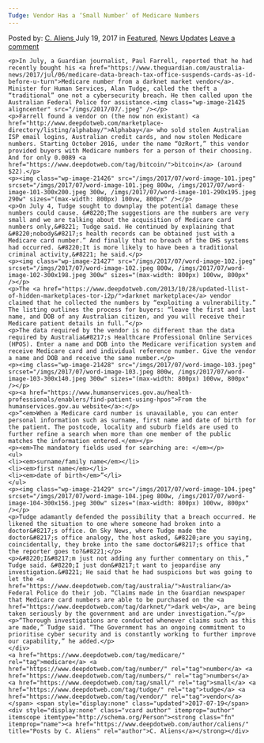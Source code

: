 ```yaml
---
Tudge: Vendor Has a ‘Small Number’ of Medicare Numbers
---
```

<article class="post-listing post-21418 post type-post status-publish format-standard has-post-thumbnail hentry  tag-medicare tag-number tag-numbers tag-small tag-tudge tag-vendor">
    <div class="post-inner">
        <span>Posted by: <a href="https://www.deepdotweb.com/author/caliens/" title="">C. Aliens </a></span>
    <span>July 19, 2017</span>
    <span>in <a href="https://www.deepdotweb.com/category/deepdot-news/" rel="category tag">Featured</a>, <a href="https://www.deepdotweb.com/category/news-updates/" rel="category tag">News Updates</a></span>
    <span><a href="https://www.deepdotweb.com/2017/07/19/tudge-vendor-small-number-medicare-numbers-2/#respond">Leave a comment</a></span>
    </p>
    <div class="clear"></div>
    
    <p>In July, a Guardian journalist, Paul Farrell, reported that he had recently bought his <a href="https://www.theguardian.com/australia-news/2017/jul/06/medicare-data-breach-tax-office-suspends-cards-as-id-before-u-turn">Medicare number from a darknet market vendor</a>. Minister for Human Services, Alan Tudge, called the theft a “traditional” one not a cybersecurity breach. He then called upon the Australian Federal Police for assistance.<img class="wp-image-21425 aligncenter" src="/imgs/2017/07/.jpeg" /></p>
    <p>Farrell found a vendor on (the now non existant) <a href="http://www.deepdotweb.com/marketplace-directory/listing/alphabay/">Alphabay</a> who sold stolen Australian ISP email logins, Australian credit cards, and now stolen Medicare numbers. Starting October 2016, under the name “OzRort,” this vendor provided buyers with Medicare numbers for a person of their choosing. And for only 0.0089 <a href="https://www.deepdotweb.com/tag/bitcoin/">bitcoin</a> (around $22).</p>
    <p><img class="wp-image-21426" src="/imgs/2017/07/word-image-101.jpeg" srcset="/imgs/2017/07/word-image-101.jpeg 800w, /imgs/2017/07/word-image-101-300x200.jpeg 300w, /imgs/2017/07/word-image-101-290x195.jpeg 290w" sizes="(max-width: 800px) 100vw, 800px" /></p>
    <p>On July 4, Tudge sought to downplay the potential damage these numbers could cause. &#8220;The suggestions are the numbers are very small and we are talking about the acquisition of Medicare card numbers only,&#8221; Tudge said. He continued by explaining that &#8220;nobody&#8217;s health records can be obtained just with a Medicare card number.” And finally that no breach of the DHS systems had occurred. &#8220;It is more likely to have been a traditional criminal activity,&#8221; he said.</p>
    <p><img class="wp-image-21427" src="/imgs/2017/07/word-image-102.jpeg" srcset="/imgs/2017/07/word-image-102.jpeg 800w, /imgs/2017/07/word-image-102-300x198.jpeg 300w" sizes="(max-width: 800px) 100vw, 800px" /></p>
    <p>The <a href="https://www.deepdotweb.com/2013/10/28/updated-llist-of-hidden-marketplaces-tor-i2p/">darknet marketplace</a> vendor claimed that he collected the numbers by “exploiting a vulnerability.” The listing outlines the process for buyers: “leave the first and last name, and DOB of any Australian citizen, and you will receive their Medicare patient details in full.”</p>
    <p>The data required by the vendor is no different than the data required by Australia&#8217;s Healthcare Professional Online Services (HPOS). Enter a name and DOB into the Medicare verification system and receive Medicare card and individual reference number. Give the vendor a name and DOB and receive the same number.</p>
    <p><img class="wp-image-21428" src="/imgs/2017/07/word-image-103.jpeg" srcset="/imgs/2017/07/word-image-103.jpeg 800w, /imgs/2017/07/word-image-103-300x140.jpeg 300w" sizes="(max-width: 800px) 100vw, 800px" /></p>
    <p><a href="https://www.humanservices.gov.au/health-professionals/enablers/find-patient-using-hpos">From the humanservices.gov.au website</a>:</p>
    <p>“<em>When a Medicare card number is unavailable, you can enter personal information such as surname, first name and date of birth for the patient. The postcode, locality and suburb fields are used to further refine a search when more than one member of the public matches the information entered.</em></p>
    <p><em>The mandatory fields used for searching are: </em></p>
    <ul>
    <li><em>surname/family name</em></li>
    <li><em>first name</em></li>
    <li><em>date of birth</em>”</li>
    </ul>
    <p><img class="wp-image-21429" src="/imgs/2017/07/word-image-104.jpeg" srcset="/imgs/2017/07/word-image-104.jpeg 800w, /imgs/2017/07/word-image-104-300x156.jpeg 300w" sizes="(max-width: 800px) 100vw, 800px" /></p>
    <p>Tudge adamantly defended the possibility that a breach occurred. He likened the situation to one where someone had broken into a doctor&#8217;s office. On Sky News, where Tudge made the doctor&#8217;s office analogy, the host asked, &#8220;are you saying, coincidentally, they broke into the same doctor&#8217;s office that the reporter goes to?&#8221;</p>
    <p>&#8220;I&#8217;m just not adding any further commentary on this,” Tudge said. &#8220;I just don&#8217;t want to jeopardise any investigation.&#8221; He said that he had suspicions but was going to let the <a href="https://www.deepdotweb.com/tag/australia/">Australian</a> Federal Police do their job. “Claims made in the Guardian newspaper that Medicare card numbers are able to be purchased on the <a href="https://www.deepdotweb.com/tag/darknet/">dark web</a>, are being taken seriously by the government and are under investigation.”</p>
    <p>“Thorough investigations are conducted whenever claims such as this are made,” Tudge said. “The Government has an ongoing commitment to prioritise cyber security and is constantly working to further improve our capability,” he added.</p>
    </div>
    <a href="https://www.deepdotweb.com/tag/medicare/" rel="tag">medicare</a> <a href="https://www.deepdotweb.com/tag/number/" rel="tag">number</a> <a href="https://www.deepdotweb.com/tag/numbers/" rel="tag">numbers</a> <a href="https://www.deepdotweb.com/tag/small/" rel="tag">small</a> <a href="https://www.deepdotweb.com/tag/tudge/" rel="tag">tudge</a> <a href="https://www.deepdotweb.com/tag/vendor/" rel="tag">vendor</a></span> <span style="display:none" class="updated">2017-07-19</span>
    <div style="display:none" class="vcard author" itemprop="author" itemscope itemtype="http://schema.org/Person"><strong class="fn" itemprop="name"><a href="https://www.deepdotweb.com/author/caliens/" title="Posts by C. Aliens" rel="author">C. Aliens</a></strong></div>
    
